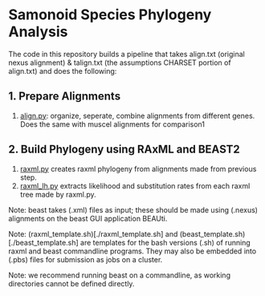 # Samonoid Species Phylogeny Analysis

The code in this repository builds a pipeline that takes align.txt (original nexus alignment) & talign.txt (the assumptions CHARSET portion of align.txt) and does the following:

## 1. Prepare Alignments
  1. [align.py](./align.py): organize, seperate, combine alignments from different genes. Does the same with muscel alignments for comparison1

## 2. Build Phylogeny using RAxML and BEAST2
  1. [raxml.py](./raxml.py) creates raxml phylogeny from alignments made from previous step.
  2. [raxml_lh.py](./raxml_lh.py) extracts likelihood and substitution rates from each raxml tree made by raxml.py.

Note: beast takes (.xml) files as input; these should be made using (.nexus) alignments on the beast GUI application BEAUti.

Note: (raxml_template.sh)[./raxml_template.sh] and (beast_template.sh)[./beast_template.sh] are templates for the bash versions (.sh) of running raxml and beast commandline programs. They may also be embedded into (.pbs) files for submission as jobs on a cluster.

Note: we recommend running beast on a commandline, as working directories cannot be defined directly.

